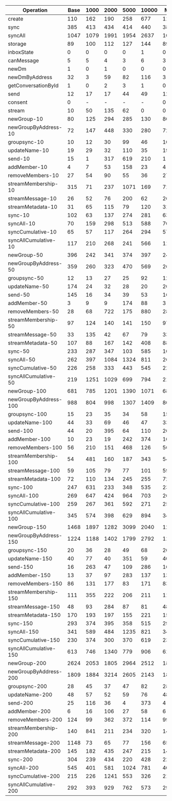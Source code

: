 | Operation             | Base | 1000 | 2000 | 5000 | 10000 | Min  | Max  | Orders |
| --------------------- | ---- | ---- | ---- | ---- | ----- | ---- | ---- | ------ |
| create                | 110  | 162  | 190  | 258  | 677   | 110  | 677  | 6x     |
| sync                  | 385  | 413  | 434  | 414  | 440   | 385  | 440  | 1x     |
| syncAll               | 1047 | 1079 | 1991 | 1954 | 2637  | 1047 | 2637 | 3x     |
| storage               | 89   | 100  | 112  | 127  | 144   | 89   | 144  | 2x     |
| inboxState            | 0    | 0    | 0    | 0    | 1     | 0    | 1    | 2x     |
| canMessage            | 5    | 5    | 4    | 3    | 6     | 3    | 6    | 2x     |
| newDm                 | 1    | 0    | 1    | 0    | 0     | 0    | 1    | 3x     |
| newDmByAddress        | 32   | 3    | 59   | 82   | 116   | 3    | 116  | 36x    |
| getConversationById   | 1    | 0    | 2    | 3    | 1     | 0    | 3    | 7x     |
| send                  | 12   | 17   | 17   | 44   | 49    | 12   | 49   | 4x     |
| consent               | 0    | -    | -    | -    | -     | 0    | 1    | 3x     |
| stream                | 10   | 50   | 135  | 62   | 0     | 0    | 135  | 1x     |
| newGroup-10           | 80   | 125  | 294  | 285  | 130   | 80   | 294  | 4x     |
| newGroupByAddress-10  | 72   | 147  | 448  | 330  | 280   | 72   | 448  | 6x     |
| groupsync-10          | 10   | 12   | 30   | 99   | 46    | 10   | 99   | 9x     |
| updateName-10         | 19   | 29   | 32   | 110  | 35    | 19   | 110  | 6x     |
| send-10               | 15   | 1    | 317  | 619  | 210   | 1    | 619  | 1023x  |
| addMember-10          | 4    | 7    | 53   | 158  | 23    | 4    | 158  | 41x    |
| removeMembers-10      | 27   | 54   | 90   | 55   | 36    | 27   | 90   | 3x     |
| streamMembership-10   | 315  | 71   | 237  | 1071 | 169   | 71   | 1071 | 15x    |
| streamMessage-10      | 26   | 52   | 76   | 200  | 62    | 26   | 200  | 8x     |
| streamMetadata-10     | 31   | 65   | 115  | 79   | 120   | 31   | 120  | 4x     |
| sync-10               | 102  | 63   | 137  | 274  | 281   | 63   | 281  | 4x     |
| syncAll-10            | 70   | 159  | 298  | 513  | 588   | 70   | 588  | 8x     |
| syncCumulative-10     | 65   | 57   | 117  | 264  | 294   | 57   | 294  | 5x     |
| syncAllCumulative-10  | 117  | 210  | 268  | 241  | 566   | 117  | 566  | 5x     |
| newGroup-50           | 396  | 242  | 341  | 374  | 397   | 242  | 397  | 2x     |
| newGroupByAddress-50  | 359  | 260  | 323  | 470  | 569   | 260  | 569  | 2x     |
| groupsync-50          | 12   | 13   | 27   | 25   | 92    | 12   | 92   | 8x     |
| updateName-50         | 174  | 24   | 32   | 28   | 20    | 20   | 174  | 9x     |
| send-50               | 145  | 16   | 34   | 39   | 53    | 16   | 145  | 9x     |
| addMember-50          | 3    | 9    | 9    | 174  | 88    | 3    | 174  | 62x    |
| removeMembers-50      | 28   | 68   | 722  | 175  | 880   | 28   | 880  | 31x    |
| streamMembership-50   | 97   | 124  | 140  | 141  | 150   | 97   | 150  | 2x     |
| streamMessage-50      | 33   | 135  | 42   | 67   | 79    | 33   | 135  | 4x     |
| streamMetadata-50     | 107  | 88   | 167  | 142  | 408   | 88   | 408  | 5x     |
| sync-50               | 233  | 287  | 347  | 103  | 585   | 103  | 585  | 6x     |
| syncAll-50            | 262  | 397  | 1084 | 1324 | 811   | 262  | 1324 | 5x     |
| syncCumulative-50     | 226  | 258  | 333  | 443  | 545   | 226  | 545  | 2x     |
| syncAllCumulative-50  | 219  | 1251 | 1029 | 699  | 794   | 219  | 1251 | 6x     |
| newGroup-100          | 681  | 785  | 1201 | 1390 | 1071  | 681  | 1390 | 2x     |
| newGroupByAddress-100 | 988  | 804  | 998  | 1307 | 1409  | 804  | 1409 | 2x     |
| groupsync-100         | 15   | 23   | 35   | 34   | 58    | 15   | 58   | 4x     |
| updateName-100        | 44   | 33   | 69   | 46   | 47    | 33   | 69   | 2x     |
| send-100              | 44   | 20   | 395  | 64   | 110   | 20   | 395  | 20x    |
| addMember-100         | 10   | 23   | 19   | 242  | 374   | 10   | 374  | 38x    |
| removeMembers-100     | 56   | 210  | 151  | 468  | 126   | 56   | 468  | 8x     |
| streamMembership-100  | 54   | 481  | 160  | 187  | 343   | 54   | 481  | 9x     |
| streamMessage-100     | 59   | 105  | 79   | 77   | 101   | 59   | 105  | 2x     |
| streamMetadata-100    | 72   | 110  | 134  | 245  | 255   | 72   | 255  | 4x     |
| sync-100              | 247  | 631  | 233  | 348  | 535   | 233  | 631  | 3x     |
| syncAll-100           | 269  | 647  | 424  | 964  | 703   | 269  | 964  | 4x     |
| syncCumulative-100    | 259  | 267  | 361  | 592  | 271   | 259  | 592  | 2x     |
| syncAllCumulative-100 | 345  | 574  | 398  | 629  | 894   | 345  | 894  | 3x     |
| newGroup-150          | 1468 | 1897 | 1282 | 3099 | 2040  | 1282 | 3099 | 2x     |
| newGroupByAddress-150 | 1224 | 1188 | 1402 | 1799 | 2792  | 1188 | 2792 | 2x     |
| groupsync-150         | 20   | 36   | 28   | 49   | 68    | 20   | 68   | 3x     |
| updateName-150        | 40   | 77   | 40   | 351  | 59    | 40   | 351  | 9x     |
| send-150              | 16   | 263  | 47   | 109  | 286   | 16   | 286  | 18x    |
| addMember-150         | 13   | 37   | 97   | 283  | 137   | 13   | 283  | 21x    |
| removeMembers-150     | 86   | 131  | 177  | 83   | 171   | 83   | 177  | 2x     |
| streamMembership-150  | 111  | 355  | 222  | 206  | 211   | 111  | 355  | 3x     |
| streamMessage-150     | 48   | 93   | 284  | 87   | 81    | 48   | 284  | 6x     |
| streamMetadata-150    | 170  | 193  | 197  | 155  | 221   | 155  | 221  | 1x     |
| sync-150              | 293  | 374  | 395  | 358  | 515   | 293  | 515  | 2x     |
| syncAll-150           | 341  | 589  | 484  | 1235 | 821   | 341  | 1235 | 4x     |
| syncCumulative-150    | 230  | 374  | 300  | 370  | 619   | 230  | 619  | 3x     |
| syncAllCumulative-150 | 613  | 746  | 1340 | 779  | 906   | 613  | 1340 | 2x     |
| newGroup-200          | 2624 | 2053 | 1805 | 2964 | 2512  | 1805 | 2964 | 2x     |
| newGroupByAddress-200 | 1809 | 1884 | 3214 | 2605 | 2143  | 1809 | 3214 | 2x     |
| groupsync-200         | 28   | 45   | 37   | 47   | 82    | 28   | 82   | 3x     |
| updateName-200        | 48   | 57   | 52   | 59   | 76    | 48   | 76   | 2x     |
| send-200              | 25   | 116  | 36   | 4    | 373   | 4    | 373  | 88x    |
| addMember-200         | 6    | 16   | 106  | 27   | 58    | 6    | 106  | 18x    |
| removeMembers-200     | 124  | 99   | 362  | 372  | 114   | 99   | 372  | 4x     |
| streamMembership-200  | 140  | 841  | 211  | 234  | 320   | 140  | 841  | 6x     |
| streamMessage-200     | 1148 | 73   | 65   | 77   | 156   | 65   | 1148 | 18x    |
| streamMetadata-200    | 145  | 182  | 435  | 247  | 215   | 145  | 435  | 3x     |
| sync-200              | 304  | 239  | 434  | 220  | 428   | 220  | 434  | 2x     |
| syncAll-200           | 545  | 401  | 581  | 1024 | 781   | 401  | 1024 | 3x     |
| syncCumulative-200    | 215  | 226  | 1241 | 553  | 326   | 215  | 1241 | 6x     |
| syncAllCumulative-200 | 292  | 393  | 929  | 762  | 573   | 292  | 929  | 3x     |

